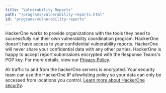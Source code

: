 ```yaml
---
title: "Vulnerability Reports"
path: "/programs/vulnerability-reports.html"
id: "programs/vulnerability-reports"
---
```

HackerOne works to provide organizations with the tools they need to successfully run their own vulnerability coordination program. HackerOne doesn't have access to your confidential vulnerability reports. HackerOne will never share your confidential data with any other parties. HackerOne is happy to accept report submissions encrypted with the Response Teams's PGP key. For more details, view our [Privacy Policy](https://www.hackerone.com/privacy).

All traffic to and from the hackerOne servers is encrypted. Your security team can use the HackerOne IP allowlisting policy so your data can only be accessed from locations you control. [Learn more about HackerOne security](https://hackerone.com/security).
